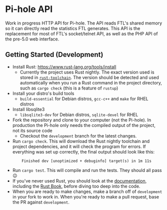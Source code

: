 # Pi-hole API

Work in progress HTTP API for Pi-hole.
The API reads FTL's shared memory so it can directly read the statistics FTL
generates. This API is the replacement for most of FTL's socket/telnet API, as
well as the PHP API of the pre-5.0 web interface.

## Getting Started (Development)

- Install Rust: https://www.rust-lang.org/tools/install
    - Currently the project uses Rust nightly. The exact version used is stored
      in [`rust-toolchain`](rust-toolchain). The version should be detected and
      used automatically when you run a Rust command in the project directory,
      such as `cargo check` (this is a feature of `rustup`)
- Install your distro's build tools
    - `build-essential` for Debian distros, `gcc-c++` and `make` for RHEL
      distros
- Install libsqlite3
    - `libsqlite3-dev` for Debian distros, `sqlite-devel` for RHEL
- Fork the repository and clone to your computer (not the Pi-hole). In
  production the Pi-hole only needs the compiled output of the project, not its
  source code
    - Checkout the `development` branch for the latest changes.
- Run `cargo check`. This will download the Rust nightly toolchain and project
  dependencies, and it will check the program for errors. If everything was set
  up correctly, the final output should look like this:
  ```
      Finished dev [unoptimized + debuginfo] target(s) in 1m 11s
  ```
- Run `cargo test`. This will compile and run the tests. They should all pass
  :wink:
- If you've never used Rust, you should look at the [documentation][Rust Docs],
  including the [Rust Book], before diving too deep into the code.
- When you are ready to make changes, make a branch off of `development` in your
  fork to work in. When you're ready to make a pull request, base the PR against
  `development`.

[Rust Docs]: https://www.rust-lang.org/learn
[Rust Book]: https://doc.rust-lang.org/book/
